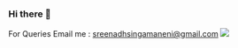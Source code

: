 ### Hi there 👋
For Queries Email me : sreenadhsingamaneni@gmail.com
![](https://komarev.com/ghpvc/?username=SreenadhSingamaneni)
<!--
**SreenadhSingamaneni/SreenadhSingamaneni** is a ✨ _special_ ✨ repository because its `README.md` (this file) appears on your GitHub profile.

Here are some ideas to get you started:

- 🔭 I’m currently working on ...
- 🌱 I’m currently learning ...
- 👯 I’m looking to collaborate on ...
- 🤔 I’m looking for help with ...
- 💬 Ask me about ...
- 📫 How to reach me: ...
- 😄 Pronouns: ...
- ⚡ Fun fact: ...
-->
